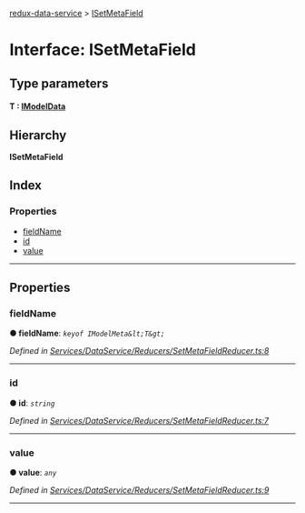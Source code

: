 [redux-data-service](../README.md) > [ISetMetaField](../interfaces/isetmetafield.md)

# Interface: ISetMetaField

## Type parameters
#### T :  [IModelData](imodeldata.md)
## Hierarchy

**ISetMetaField**

## Index

### Properties

* [fieldName](isetmetafield.md#fieldname)
* [id](isetmetafield.md#id)
* [value](isetmetafield.md#value)

---

## Properties

<a id="fieldname"></a>

###  fieldName

**● fieldName**: *`keyof IModelMeta&lt;T&gt;`*

*Defined in [Services/DataService/Reducers/SetMetaFieldReducer.ts:8](https://github.com/Rediker-Software/redux-data-service/blob/ebcded6/src/Services/DataService/Reducers/SetMetaFieldReducer.ts#L8)*

___
<a id="id"></a>

###  id

**● id**: *`string`*

*Defined in [Services/DataService/Reducers/SetMetaFieldReducer.ts:7](https://github.com/Rediker-Software/redux-data-service/blob/ebcded6/src/Services/DataService/Reducers/SetMetaFieldReducer.ts#L7)*

___
<a id="value"></a>

###  value

**● value**: *`any`*

*Defined in [Services/DataService/Reducers/SetMetaFieldReducer.ts:9](https://github.com/Rediker-Software/redux-data-service/blob/ebcded6/src/Services/DataService/Reducers/SetMetaFieldReducer.ts#L9)*

___

